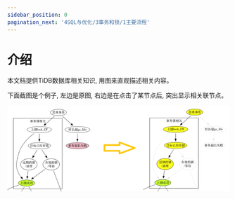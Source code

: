 ```yaml
---
sidebar_position: 0
pagination_next: '4SQL与优化/3事务和锁/1主要流程'
---
```


# 介绍

本文档提供TiDB数据库相关知识, 用图来直观描述相关内容。

下面截图是个例子, 左边是原图, 右边是在点击了某节点后, 突出显示相关联节点。

![intro1](/img/intro1.png)
